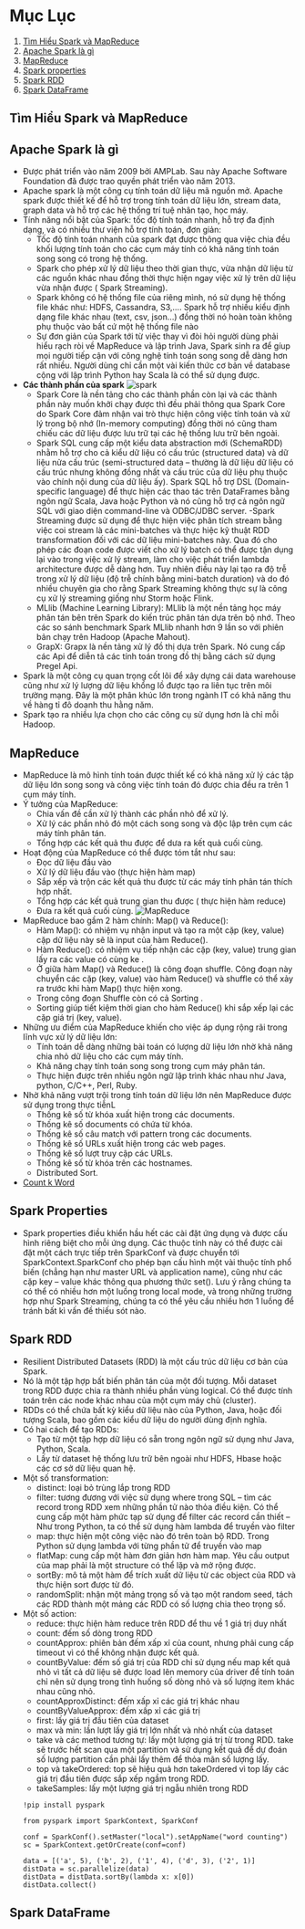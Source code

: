 # Mục Lục
1. [Tìm Hiểu Spark và MapReduce](#sparkmap)
2. [Apache Spark là gì](#Apachespark)
3. [MapReduce](#Mapreduce)
4. [Spark properties](#sparkprop)
5. [Spark RDD](#sparkrdd)
6. [Spark DataFrame](#sparkdata)


## Tìm Hiểu Spark và MapReduce <a name="sparkmap"></a>
## Apache Spark là gì <a name="Apachespark"></a>
  - Được phát triển vào năm 2009 bởi AMPLab. Sau này Apache Software Foundation đã được trao quyền phát triển vào năm 2013.
  - Apache spark là một công cụ tính toán dữ liệu mã nguồn mở. Apache spark được thiết kế để hỗ trợ trong tính toán dữ liệu lớn, stream data, graph data và hỗ trợ các hệ thống trí tuệ nhân tạo, học máy.
  - Tính năng nổi bật của Spark: tốc độ tính toán nhanh, hỗ trợ đa định dạng, và có nhiều thư viện hỗ trợ tính toán, đơn giản:
      - Tốc độ tính toán nhanh của spark đạt được thông qua việc chia đều khối lượng tính toán cho các cụm máy tính có khả năng tính toán song song có trong hệ thống.
      - Spark cho phép xử lý dữ liệu theo thời gian thực, vừa nhận dữ liệu từ các nguồn khác nhau đồng thời thực hiện ngay việc xử lý trên dữ liệu vừa nhận được ( Spark Streaming).
     - Spark không có hệ thống file của riêng mình, nó sử dụng hệ thống file khác như: HDFS, Cassandra, S3,…. Spark hỗ trợ nhiều kiểu định dạng file khác nhau (text, csv, json…) đồng thời nó hoàn toàn không phụ thuộc vào bất cứ một hệ thống file nào
     - Sự đơn giản của Spark tới từ việc thay vì đòi hỏi người dùng phải hiểu rạch ròi về MapReduce và lập trình Java, Spark sinh ra để gíup mọi người tiếp cận với công nghệ tính toán song song dễ dàng hơn rất nhiều. Người dùng chỉ cần một vài kiến thức cơ bản về database cộng với lập trình Python hay Scala là có thể sử dụng được.
  - **Các thành phần của spark** 
  ![spark](https://www.oreilly.com/library/view/learning-spark/9781449359034/assets/lnsp_0101.png)
      - Spark Core là nền tảng cho các thành phần còn lại và các thành phần này muốn khởi chạy được thì đều phải thông qua Spark Core do Spark Core đảm nhận vai trò thực hiện công việc tính toán và xử lý trong bộ nhớ (In-memory computing) đồng thời nó cũng tham chiếu các dữ liệu được lưu trữ tại các hệ thống lưu trữ bên ngoài.
      - Spark SQL cung cấp một kiểu data abstraction mới (SchemaRDD) nhằm hỗ trợ cho cả kiểu dữ liệu có cấu trúc (structured data) và dữ liệu nửa cấu trúc (semi-structured data – thường là dữ liệu dữ liệu có cấu trúc nhưng không đồng nhất và cấu trúc của dữ liệu phụ thuộc vào chính nội dung của dữ liệu ấy). Spark SQL hỗ trợ DSL (Domain-specific language) để thực hiện các thao tác trên DataFrames bằng ngôn ngữ Scala, Java hoặc Python và nó cũng hỗ trợ cả ngôn ngữ SQL với giao diện command-line và ODBC/JDBC server.
      -Spark Streaming được sử dụng để thực hiện việc phân tích stream bằng việc coi stream là các mini-batches và thực hiệc kỹ thuật RDD transformation đối với các dữ liệu mini-batches này. Qua đó cho phép các đoạn code được viết cho xử lý batch có thể được tận dụng lại vào trong việc xử lý stream, làm cho việc phát triển lambda architecture được dễ dàng hơn. Tuy nhiên điều này lại tạo ra độ trễ trong xử lý dữ liệu (độ trễ chính bằng mini-batch duration) và do đó nhiều chuyên gia cho rằng Spark Streaming không thực sự là công cụ xử lý streaming giống như Storm hoặc Flink.
      - MLlib (Machine Learning Library): MLlib là một nền tảng học máy phân tán bên trên Spark do kiến trúc phân tán dựa trên bộ nhớ. Theo các so sánh benchmark Spark MLlib nhanh hơn 9 lần so với phiên bản chạy trên Hadoop (Apache Mahout).
      - GrapX: Grapx là nền tảng xử lý đồ thị dựa trên Spark. Nó cung cấp các Api để diễn tả các tính toán trong đồ thị bằng cách sử dụng Pregel Api.
   - Spark là một công cụ quan trọng cốt lõi để xây dựng cái data warehouse cũng như xử lý lượng dữ liệu khổng lồ được tạo ra liên tục trên môi trường mạng. Đây là một phân khúc lớn trong ngành IT có khả năng thu về hàng tỉ đô doanh thu hằng năm.
   - Spark tạo ra nhiều lựa chọn cho các công cụ sử dụng hơn là chỉ mỗi Hadoop.
## MapReduce <a name="Mapreduce"></a>
  - MapReduce là mô hình tính toán được thiết kế có khả năng xử lý các tập dữ liệu lớn song song và công việc tính toán đó được chia đều ra trên 1 cụm máy tính.
  - Ý tưởng của MapReduce:
    - Chia vấn đề cần xử lý thành các phần nhỏ để xử lý.
    - Xử lý các phần nhỏ đó một cách song song và độc lập trên cụm các máy tính phân tán.
    - Tổng hợp các kết quả thu được để dưa ra kết quả cuối cùng.
  - Hoạt động của MapReduce có thể được tóm tắt như sau:
     - Đọc dữ liệu đầu vào
     - Xử lý dữ liệu đầu vào (thực hiện hàm map)
     - Sắp xếp và trộn các kết quả thu được từ các máy tính phân tán thích hợp nhất.
     - Tổng hợp các kết quả trung gian thu được ( thực hiện hàm reduce)
     - Đưa ra kết quả cuối cùng.
     ![MapReduce](https://todaysoftmag.com/images/articles/tsm33/large/a11.png)
   - MapReduce bao gầm 2 hàm chính: Map() và Reduce():
     - Hàm Map(): có nhiệm vụ nhận input và tạo ra một cặp (key, value) cặp dữ liệu này sẽ là input của hàm Reduce().
     - Hàm Reduce(): có nhiệm vụ tiếp nhận các cặp (key, value) trung gian lấy ra các value có cùng ke .
     - Ở giữa hàm Map() và Reduce() là công đoạn shuffle. Công đoạn này chuyển các cặp (key, value) vào hàm Reduce() và shuffle có thể xảy ra trước khi hàm Map() thực hiện xong. 
     - Trong công đoạn Shuffle còn có cả Sorting . 
     - Sorting giúp tiết kiệm thời gian cho hàm Reduce() khi sắp xếp lại các cặp giá trị (key, value).
   - Những ưu điểm của MapReduce khiến cho việc áp dụng rộng rãi trong lĩnh vực xử lý dữ liệu lớn:
     - Tính toán dễ dàng những bài toán có lượng dữ liệu lớn nhờ khả năng chia nhỏ dữ liệu cho các cụm máy tính.
     - Khả năng chạy tính toán song song trong cụm máy phân tán.
     - Thực hiện được trên nhiều ngôn ngữ lập trình khác nhau như Java, python, C/C++, Perl, Ruby.
  - Nhờ khả năng vượt trội trong tính toán dữ liệu lớn nên MapReduce được sử dụng trong thực tiễnL
     - Thống kê số từ khóa xuất hiện trong các documents.
     - Thống kê số documents có chứa từ khóa.
     - Thống kê số câu match với pattern trong các documents.
     - Thống kê số URLs xuất hiện trong các web pages.
     - Thống kê số lượt truy cập các URLs.
     - Thống kê số từ khóa trên các hostnames.
     - Distributed Sort.
  - [Count k Word](https://colab.research.google.com/drive/1lkCCFtDqb6-IGOqea-hTYxLQFyiYppS8)
## Spark Properties <a name="sparkprop"></a>
  - Spark properties điều khiển hầu hết các cài đặt ứng dụng và được cấu hình riêng biệt cho mỗi ứng dụng. Các thuộc tính này có thể được cài đặt một cách trực tiếp trên SparkConf và được chuyển tới SparkContext.SparkConf cho phép bạn cấu hình một vài thuộc tính phổ biến (chẳng hạn như master URL và application name), cũng như các cặp key – value khác thông qua phương thức set().
Lưu ý rằng chúng ta có thể có nhiều hơn một luồng trong local mode, và trong những trường hợp như Spark Streaming, chúng ta có thể yêu cầu nhiều hơn 1 luồng để tránh bất kì vấn đề thiếu sót nào.
## Spark RDD <a name="sparkrdd"></a>
  - Resilient Distributed Datasets (RDD) là một cấu trúc dữ liệu cơ bản của Spark.
  - Nó là một tập hợp bất biến phân tán của một đối tượng. Mỗi dataset trong RDD được chia ra thành nhiều phần vùng logical. Có thể được tính toán trên các node khác nhau của một cụm máy chủ (cluster).
  - RDDs có thể chứa bất kỳ kiểu dữ liệu nào của Python, Java, hoặc đối tượng Scala, bao gồm các kiểu dữ liệu do người dùng định nghĩa.
  - Có hai cách để tạo RDDs:
    - Tạo từ một tập hợp dữ liệu có sẵn trong ngôn ngữ sử dụng như Java, Python, Scala.
    - Lấy từ dataset hệ thống lưu trữ bên ngoài như HDFS, Hbase hoặc các cơ sở dữ liệu quan hệ.
  - Một số transformation:
    - distinct: loại bỏ trùng lắp trong RDD
    - filter: tương đương với việc sử dụng where trong SQL – tìm các record trong RDD xem những phần tử nào thỏa điều kiện. Có thể cung cấp một hàm phức tạp sử dụng để filter các record cần thiết – Như trong Python, ta có thể sử dụng hàm lambda để truyền vào filter
    - map: thực hiện một công việc nào đó trên toàn bộ RDD. Trong Python sử dụng lambda với từng phần tử để truyền vào map
    - flatMap: cung cấp một hàm đơn giản hơn hàm map. Yêu cầu output của map phải là một structure có thể lặp và mở rộng được.
    - sortBy: mô tả một hàm để trích xuất dữ liệu từ các object của RDD và thực hiện sort được từ đó.
    - randomSplit: nhận một mảng trọng số và tạo một random seed, tách các RDD thành một mảng các RDD có số lượng chia theo trọng số.
  - Một số action:
    - reduce: thực hiện hàm reduce trên RDD để thu về 1 giá trị duy nhất
    - count: đếm số dòng trong RDD
    - countApprox: phiên bản đếm xấp xỉ của count, nhưng phải cung cấp timeout vì có thể không nhận được kết quả.
    - countByValue: đếm số giá trị của RDD chỉ sử dụng nếu map kết quả nhỏ vì tất cả dữ liệu sẽ được load lên memory của driver để tính toán chỉ nên sử dụng trong tình huống số dòng nhỏ và số lượng item khác nhau cũng nhỏ.
    - countApproxDistinct: đếm xấp xỉ các giá trị khác nhau
    - countByValueApprox: đếm xấp xỉ các giá trị
    - first: lấy giá trị đầu tiên của dataset
    - max và min: lần lượt lấy giá trị lớn nhất và nhỏ nhất của dataset
    - take và các method tương tự: lấy một lượng giá trị từ trong RDD. take sẽ trước hết scan qua một partition và sử dụng kết quả để dự đoán số lượng partition cần phải lấy thêm để thỏa mãn số lượng lấy.
    - top và takeOrdered: top sẽ hiệu quả hơn takeOrdered vì top lấy các giá trị đầu tiên được sắp xếp ngầm trong RDD.
    - takeSamples: lấy một lượng giá trị ngẫu nhiên trong RDD
    ```
    !pip install pyspark

    from pyspark import SparkContext, SparkConf

    conf = SparkConf().setMaster("local").setAppName("word counting")
    sc = SparkContext.getOrCreate(conf=conf)

    data = [('a', 5), ('b', 2), ('1', 4), ('d', 3), ('2', 1)]
    distData = sc.parallelize(data)
    distData = distData.sortBy(lambda x: x[0])
    distData.collect()
    ```
## Spark DataFrame <a name="sparkdata"></a>

